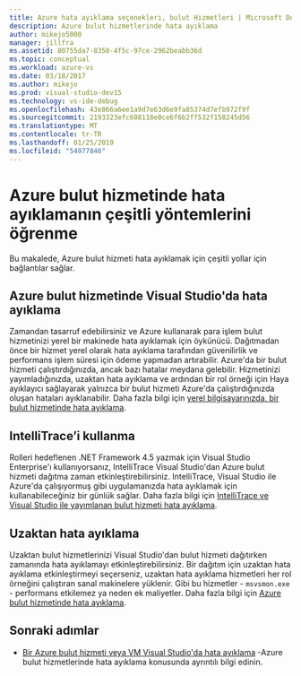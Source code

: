 ```yaml
---
title: Azure hata ayıklama seçenekleri, bulut Hizmetleri | Microsoft Docs
description: Azure bulut hizmetlerinde hata ayıklama
author: mikejo5000
manager: jillfra
ms.assetid: 80755da7-8350-4f5c-97ce-2962beabb36d
ms.topic: conceptual
ms.workload: azure-vs
ms.date: 03/18/2017
ms.author: mikejo
ms.prod: visual-studio-dev15
ms.technology: vs-ide-debug
ms.openlocfilehash: 43e866a6ee1a9d7e63d6e9fa85374d7efb972f9f
ms.sourcegitcommit: 2193323efc608118e0ce6f6b2ff532f158245d56
ms.translationtype: MT
ms.contentlocale: tr-TR
ms.lasthandoff: 01/25/2019
ms.locfileid: "54977846"
---
```

# <a name="learn-the-various-ways-to-debug-an-azure-cloud-service"></a>Azure bulut hizmetinde hata ayıklamanın çeşitli yöntemlerini öğrenme
Bu makalede, Azure bulut hizmeti hata ayıklamak için çeşitli yollar için bağlantılar sağlar.

## <a name="debugging-an-azure-cloud-service-in-visual-studio"></a>Azure bulut hizmetinde Visual Studio'da hata ayıklama
Zamandan tasarruf edebilirsiniz ve Azure kullanarak para işlem bulut hizmetinizi yerel bir makinede hata ayıklamak için öykünücü. Dağıtmadan önce bir hizmet yerel olarak hata ayıklama tarafından güvenilirlik ve performans işlem süresi için ödeme yapmadan artırabilir. Azure'da bir bulut hizmeti çalıştırdığınızda, ancak bazı hatalar meydana gelebilir. Hizmetinizi yayımladığınızda, uzaktan hata ayıklama ve ardından bir rol örneği için Haya ayıklayıcı sağlayarak yalnızca bir bulut hizmeti Azure'da çalıştırdığınızda oluşan hataları ayıklanabilir. Daha fazla bilgi için [yerel bilgisayarınızda, bir bulut hizmetinde hata ayıklama](vs-azure-tools-debug-cloud-services-virtual-machines.md#debug-your-cloud-service-on-your-local-computer).

## <a name="using-intellitrace"></a>IntelliTrace’i kullanma
Rolleri hedeflenen .NET Framework 4.5 yazmak için Visual Studio Enterprise'ı kullanıyorsanız, IntelliTrace Visual Studio'dan Azure bulut hizmeti dağıtma zaman etkinleştirebilirsiniz. IntelliTrace, Visual Studio ile Azure'da çalışıyormuş gibi uygulamanızda hata ayıklamak için kullanabileceğiniz bir günlük sağlar. Daha fazla bilgi için [IntelliTrace ve Visual Studio ile yayımlanan bulut hizmeti hata ayıklama](http://go.microsoft.com/fwlink/p/?LinkId=623016).

## <a name="remote-debugging"></a>Uzaktan hata ayıklama
Uzaktan bulut hizmetlerinizi Visual Studio'dan bulut hizmeti dağıtırken zamanında hata ayıklamayı etkinleştirebilirsiniz. Bir dağıtım için uzaktan hata ayıklama etkinleştirmeyi seçerseniz, uzaktan hata ayıklama hizmetleri her rol örneğini çalıştıran sanal makinelere yüklenir. Gibi bu hizmetler - `msvsmon.exe` - performans etkilemez ya neden ek maliyetler. Daha fazla bilgi için [Azure bulut hizmetinde hata ayıklama](vs-azure-tools-debug-cloud-services-virtual-machines.md#debug-a-cloud-service-in-azure).

## <a name="next-steps"></a>Sonraki adımlar
- [Bir Azure bulut hizmeti veya VM Visual Studio'da hata ayıklama](./vs-azure-tools-debug-cloud-services-virtual-machines.md) -Azure bulut hizmetlerinde hata ayıklama konusunda ayrıntılı bilgi edinin.